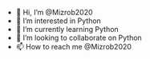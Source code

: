- 👋 Hi, I’m @Mizrob2020
- 👀 I’m interested in Python
- 🌱 I’m currently learning Python
- 💞️ I’m looking to collaborate on Python
- 📫 How to reach me @Mizrob2020

<!---
Mizrob2020/Mizrob2020 is a ✨ special ✨ repository because its `README.md` (this file) appears on your GitHub profile.
You can click the Preview link to take a look at your changes.
--->
